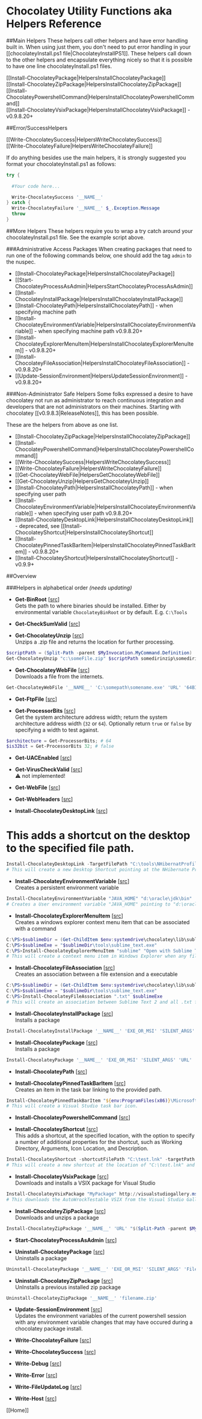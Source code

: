 # Chocolatey Utility Functions aka Helpers Reference
##Main Helpers
These helpers call other helpers and have error handling built in. When using just them, you don't need to put error handling in your [[chocolateyInstall.ps1 file|ChocolateyInstallPS1]]. These helpers call down to the other helpers and encapsulate everything nicely so that it is possible to have one line chocolateyInstall.ps1 files.  

[[Install-ChocolateyPackage|HelpersInstallChocolateyPackage]]  
[[Install-ChocolateyZipPackage|HelpersInstallChocolateyZipPackage]]  
[[Install-ChocolateyPowershellCommand|HelpersInstallChocolateyPowershellCommand]]  
[[Install-ChocolateyVsixPackage|HelpersInstallChocolateyVsixPackage]] - v0.9.8.20+
  
##Error/SuccessHelpers
  
[[Write-ChocolateySuccess|HelpersWriteChocolateySuccess]]  
[[Write-ChocolateyFailure|HelpersWriteChocolateyFailure]]  
  
If do anything besides use the main helpers, it is strongly suggested you format your chocolateyInstall.ps1 as follows:  
  
```powershell
try {
  
  #Your code here...

  Write-ChocolateySuccess '__NAME__'
} catch {
  Write-ChocolateyFailure '__NAME__' $_.Exception.Message
  throw 
}
```  
  
##More Helpers
These helpers require you to wrap a try catch around your chocolateyInstall.ps1 file. See the example script above.  

###Administrative Access Packages
When creating packages that need to run one of the following commands below, one should add the tag `admin` to the nuspec.  

* [[Install-ChocolateyPackage|HelpersInstallChocolateyPackage]]  
* [[Start-ChocolateyProcessAsAdmin|HelpersStartChocolateyProcessAsAdmin]]   
* [[Install-ChocolateyInstallPackage|HelpersInstallChocolateyInstallPackage]]  
* [[Install-ChocolateyPath|HelpersInstallChocolateyPath]] - when specifying machine path  
* [[Install-ChocolateyEnvironmentVariable|HelpersInstallChocolateyEnvironmentVariable]] - when specifying machine path v0.9.8.20+
* [[Install-ChocolateyExplorerMenuItem|HelpersInstallChocolateyExplorerMenuItem]] - v0.9.8.20+
* [[Install-ChocolateyFileAssociation|HelpersInstallChocolateyFileAssociation]] - v0.9.8.20+
* [[Update-SessionEnvironment|HelpersUpdateSessionEnvironment]] - v0.9.8.20+

###Non-Administrator Safe Helpers
Some folks expressed a desire to have chocolatey not run as administrator to reach continuous integration and developers that are not administrators on their machines. Starting with chocolatey [[v0.9.8.3|ReleaseNotes]], this has been possible.  

These are the helpers from above as one list.    

* [[Install-ChocolateyZipPackage|HelpersInstallChocolateyZipPackage]]  
* [[Install-ChocolateyPowershellCommand|HelpersInstallChocolateyPowershellCommand]]  
* [[Write-ChocolateySuccess|HelpersWriteChocolateySuccess]]  
* [[Write-ChocolateyFailure|HelpersWriteChocolateyFailure]]  
* [[Get-ChocolateyWebFile|HelpersGetChocolateyWebFile]]  
* [[Get-ChocolateyUnzip|HelpersGetChocolateyUnzip]]  
* [[Install-ChocolateyPath|HelpersInstallChocolateyPath]] - when specifying user path
* [[Install-ChocolateyEnvironmentVariable|HelpersInstallChocolateyEnvironmentVariable]] - when specifying user path v0.9.8.20+
* [[Install-ChocolateyDesktopLink|HelpersInstallChocolateyDesktopLink]] - deprecated, see [[Install-ChocolateyShortcut|HelpersInstallChocolateyShortcut]]
* [[Install-ChocolateyPinnedTaskBarItem|HelpersInstallChocolateyPinnedTaskBarItem]] - v0.9.8.20+
* [[Install-ChocolateyShortcut|HelpersInstallChocolateyShortcut]] - v0.9.9+
  
##Overview

###Helpers in alphabetical order
_(needs updating)_

* __Get-BinRoot__ \[[src](https://github.com/chocolatey/chocolatey/blob/master/src/helpers/functions/Get-BinRoot.ps1)\]  
Gets the path to where binaries should be installed. Either by environmental variable `ChocolateyBinRoot` or by default. E.g. `C:\Tools`  

* __Get-CheckSumValid__ \[[src](https://github.com/chocolatey/chocolatey/blob/master/src/helpers/functions/Get-CheckSumValid.ps1)\]  

* __Get-ChocolateyUnzip__ \[[src](https://github.com/chocolatey/chocolatey/blob/master/src/helpers/functions/Get-ChocolateyUnzip.ps1)\]  
Unzips a .zip file and returns the location for further processing.  
```powershell
$scriptPath = (Split-Path -parent $MyInvocation.MyCommand.Definition)
Get-ChocolateyUnzip "c:\someFile.zip" $scriptPath somedirinzip\somedirinzip
```

* __Get-ChocolateyWebFile__ \[[src](https://github.com/chocolatey/chocolatey/blob/master/src/helpers/functions/Get-ChocolateyWebFile.ps1)\]  
Downloads a file from the internets.  
```powershell
Get-ChocolateyWebFile '__NAME__' 'C:\somepath\somename.exe' 'URL' '64BIT_URL_DELETE_IF_NO_64BIT'
```

* __Get-FtpFile__ \[[src](https://github.com/chocolatey/chocolatey/blob/master/src/helpers/functions/Get-FtpFile.ps1)\]  

* __Get-ProcessorBits__ \[[src](https://github.com/chocolatey/chocolatey/blob/master/src/helpers/functions/Get-ProcessorBits.ps1)\]  
Get the system architecture address width; return the system architecture address width (`32` or `64`). Optionally return `true` or `false` by specifying a width to test against.  
```powershell
$architecture = Get-ProcessorBits; # 64
$is32bit = Get-ProcessorBits 32; # false
```

* __Get-UACEnabled__ \[[src](https://github.com/chocolatey/chocolatey/blob/master/src/helpers/functions/Get-UACEnabled.ps1)\]  

* __Get-VirusCheckValid__ \[[src](https://github.com/chocolatey/chocolatey/blob/master/src/helpers/functions/Get-VirusCheckValid.ps1)\]  
:warning: not implemented!    

* __Get-WebFile__ \[[src](https://github.com/chocolatey/chocolatey/blob/master/src/helpers/functions/Get-WebFile.ps1)\]  

* __Get-WebHeaders__ \[[src](https://github.com/chocolatey/chocolatey/blob/master/src/helpers/functions/Get-WebHeaders.ps1)\]  

* __Install-ChocolateyDesktopLink__ \[[src](https://github.com/chocolatey/chocolatey/blob/master/src/helpers/functions/Install-ChocolateyDesktopLink.ps1)\]  
# This adds a shortcut on the desktop to the specified file path.  
```powershell
Install-ChocolateyDesktopLink -TargetFilePath "C:\tools\NHibernatProfiler\nhprof.exe"
# This will create a new Desktop Shortcut pointing at the NHibernate Profiler exe.
```

* __Install-ChocolateyEnvironmentVariable__ \[[src](https://github.com/chocolatey/chocolatey/blob/master/src/helpers/functions/Install-ChocolateyEnvironmentVariable.ps1)\]  
Creates a persistent environment variable  
```powershell
Install-ChocolateyEnvironmentVariable "JAVA_HOME" "d:\oracle\jdk\bin"
# Creates a User environment variable "JAVA_HOME" pointing to "d:\oracle\jdk\bin".
```

* __Install-ChocolateyExplorerMenuItem__ \[[src](https://github.com/chocolatey/chocolatey/blob/master/src/helpers/functions/Install-ChocolateyExplorerMenuItem.ps1)\]  
Creates a windows explorer context menu item that can be associated with a command  
```powershell
C:\PS>$sublimeDir = (Get-ChildItem $env:systemdrive\chocolatey\lib\sublimetext* | select $_.last)
C:\PS>$sublimeExe = "$sublimeDir\tools\sublime_text.exe"
C:\PS>Install-ChocolateyExplorerMenuItem "sublime" "Open with Sublime Text 2" $sublimeExe
# This will create a context menu item in Windows Explorer when any file is right clicked. The menu item will appear with the text "Open with Sublime Text 2" and will invoke sublime text 2 when selected.
```

* __Install-ChocolateyFileAssociation__ \[[src](https://github.com/chocolatey/chocolatey/blob/master/src/helpers/functions/Install-ChocolateyFileAssociation.ps1)\]  
Creates an association between a file extension and a executable  
```powershell
C:\PS>$sublimeDir = (Get-ChildItem $env:systemdrive\chocolatey\lib\sublimetext* | select $_.last)
C:\PS>$sublimeExe = "$sublimeDir\tools\sublime_text.exe"
C:\PS>Install-ChocolateyFileAssociation ".txt" $sublimeExe
# This will create an association between Sublime Text 2 and all .txt files. Any .txt file opened will by default open with Sublime Text 2.
```

* __Install-ChocolateyInstallPackage__ \[[src](https://github.com/chocolatey/chocolatey/blob/master/src/helpers/functions/Install-ChocolateyInstallPackage.ps1)\]  
Installs a package  
```powershell
Install-ChocolateyInstallPackage '__NAME__' 'EXE_OR_MSI' 'SILENT_ARGS' 'FilePath'
```

* __Install-ChocolateyPackage__ \[[src](https://github.com/chocolatey/chocolatey/blob/master/src/helpers/functions/Install-ChocolateyPackage.ps1)\]  
Installs a package  
```powershell
Install-ChocolateyPackage '__NAME__' 'EXE_OR_MSI' 'SILENT_ARGS' 'URL' '64BIT_URL_DELETE_IF_NO_64BIT'
```

* __Install-ChocolateyPath__ \[[src](https://github.com/chocolatey/chocolatey/blob/master/src/helpers/functions/Install-ChocolateyPath.ps1)\]  

* __Install-ChocolateyPinnedTaskBarItem__ \[[src](https://github.com/chocolatey/chocolatey/blob/master/src/helpers/functions/Install-ChocolateyPinnedTaskBarItem.ps1)\]  
Creates an item in the task bar linking to the provided path.  
```powershell
Install-ChocolateyPinnedTaskBarItem "${env:ProgramFiles(x86)}\Microsoft Visual Studio 11.0\Common7\IDE\devenv.exe"
# This will create a Visual Studio task bar icon.
```

* __Install-ChocolateyPowershellCommand__ \[[src](https://github.com/chocolatey/chocolatey/blob/master/src/helpers/functions/Install-ChocolateyPowershellCommand.ps1)\]  

* __Install-ChocolateyShortcut__ \[[src](https://github.com/chocolatey/chocolatey/blob/master/src/helpers/functions/Install-ChocolateyShortcut.ps1)\]  
This adds a shortcut, at the specified location, with the option to specify 
a number of additional properties for the shortcut, such as Working Directory,
Arguments, Icon Location, and Description.  
```powershell
Install-ChocolateyShortcut -shortcutFilePath "C:\test.lnk" -targetPath "C:\test.exe"
# This will create a new shortcut at the location of "C:\test.lnk" and link to the file located at "C:\text.exe"
```

* __Install-ChocolateyVsixPackage__ \[[src](https://github.com/chocolatey/chocolatey/blob/master/src/helpers/functions/Install-ChocolateyVsixPackage.ps1)\]  
Downloads and installs a VSIX package for Visual Studio  
```powershell
Install-ChocolateyVsixPackage "MyPackage" http://visualstudiogallery.msdn.microsoft.com/ea3a37c9-1c76-4628-803e-b10a109e7943/file/73131/1/AutoWrockTestable.vsix
# This downloads the AutoWrockTestable VSIX from the Visual Studio Gallery and installs it to the latest version of VS.
```

* __Install-ChocolateyZipPackage__ \[[src](https://github.com/chocolatey/chocolatey/blob/master/src/helpers/functions/Install-ChocolateyZipPackage.ps1)\]  
Downloads and unzips a package  
```powershell
Install-ChocolateyZipPackage '__NAME__' 'URL' "$(Split-Path -parent $MyInvocation.MyCommand.Definition)"
```

* __Start-ChocolateyProcessAsAdmin__ \[[src](https://github.com/chocolatey/chocolatey/blob/master/src/helpers/functions/Start-ChocolateyProcessAsAdmin.ps1)\]  

* __Uninstall-ChocolateyPackage__ \[[src](https://github.com/chocolatey/chocolatey/blob/master/src/helpers/functions/Uninstall-ChocolateyPackage.ps1)\]  
Uninstalls a package  
```powershell
Uninstall-ChocolateyPackage '__NAME__' 'EXE_OR_MSI' 'SILENT_ARGS' 'FilePath'
```

* __Uninstall-ChocolateyZipPackage__ \[[src](https://github.com/chocolatey/chocolatey/blob/master/src/helpers/functions/UnInstall-ChocolateyZipPackage.ps1)\]  
UnInstalls a previous installed zip package  
```powershell
Uninstall-ChocolateyZipPackage '__NAME__' 'filename.zip' 
```

* __Update-SessionEnvironment__ \[[src](https://github.com/chocolatey/chocolatey/blob/master/src/helpers/functions/Update-SessionEnvironment.ps1)\]  
Updates the environment variables of the current powershell session with 
any environment variable changes that may have occured during a chocolatey 
package install.  

* __Write-ChocolateyFailure__ \[[src](https://github.com/chocolatey/chocolatey/blob/master/src/helpers/functions/Write-ChocolateyFailure.ps1)\]  

* __Write-ChocolateySuccess__ \[[src](https://github.com/chocolatey/chocolatey/blob/master/src/helpers/functions/Write-ChocolateySuccess.ps1)\]  

* __Write-Debug__ \[[src](https://github.com/chocolatey/chocolatey/blob/master/src/helpers/functions/Write-Debug.ps1)\]  

* __Write-Error__ \[[src](https://github.com/chocolatey/chocolatey/blob/master/src/helpers/functions/Write-Error.ps1)\]  

* __Write-FileUpdateLog__ \[[src](https://github.com/chocolatey/chocolatey/blob/master/src/helpers/functions/Write-FileUpdateLog.ps1)\]  

* __Write-Host__ \[[src](https://github.com/chocolatey/chocolatey/blob/master/src/helpers/functions/Write-Host.ps1)\]  

[[Home]]